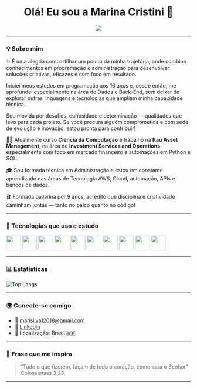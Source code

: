 <h1 align="center">Olá! Eu sou a Marina Cristini 👋</h1>

<p align="center">
  <img src="https://readme-typing-svg.demolab.com?font=Fira+Code&pause=1000&color=9B59B6&center=true&vCenter=true&width=450&lines=Ci%C3%AAncia+da+Computa%C3%A7%C3%A3o;Apaixonada+por+tecnologia+%F0%9F%92%BB" />
</p>


---

### 💡 Sobre mim

✨ É uma alegria compartilhar um pouco da minha trajetória, onde combino conhecimentos em programação e administração para desenvolver soluções criativas, eficazes e com foco em resultado.

Iniciei meus estudos em programação aos 16 anos e, desde então, me aprofundei especialmente na área de Dados e Back-End, sem deixar de explorar outras linguagens e tecnologias que ampliam minha capacidade técnica.

Sou movida por desafios, curiosidade e determinação — qualidades que levo para cada projeto. Se você procura alguém comprometida e com sede de evolução e  inovação, estou pronta para contribuir!

👩‍💻 Atualmente curso **Ciência da Computação** e trabalho na **Itaú Asset Management**, na área de **Investment Services and Operations** especialmente com foco em mercado financeiro e automações em Python e SQL.

🎓 Sou formada técnica em Administração e estou em constante aprendizado nas áreas de Tecnologia AWS, Cloud, automação, APIs e bancos de dados.

🩰 Formada bailarina por 9 anos, acredito que disciplina e criatividade caminham juntas — tanto no palco quanto no código!

---

### 🚀 Tecnologias que uso e estudo

<div>
  <img src="https://cdn.jsdelivr.net/gh/devicons/devicon/icons/python/python-original.svg" width="40" />
  <img src="https://cdn.jsdelivr.net/gh/devicons/devicon/icons/javascript/javascript-original.svg" width="40" />
  <img src="https://cdn.jsdelivr.net/gh/devicons/devicon/icons/html5/html5-original.svg" width="40" />
  <img src="https://cdn.jsdelivr.net/gh/devicons/devicon/icons/css3/css3-original.svg" width="40" />
  <img src="https://cdn.jsdelivr.net/gh/devicons/devicon/icons/docker/docker-original.svg" width="40" />
  <img src="https://cdn.jsdelivr.net/gh/devicons/devicon/icons/linux/linux-original.svg" width="40" />
  <img src="https://cdn.jsdelivr.net/gh/devicons/devicon/icons/git/git-original.svg" width="40" />
  <img src="https://cdn.jsdelivr.net/gh/devicons/devicon/icons/mysql/mysql-original.svg" width="40" />
  <img src="https://cdn.jsdelivr.net/gh/devicons/devicon/icons/mongodb/mongodb-original.svg" width="40" />
  <img src="https://cdn.jsdelivr.net/gh/devicons/devicon/icons/flask/flask-original.svg" width="40" />

</div>

---

### 📊 Estatísticas
![Top Langs](https://github-readme-stats.vercel.app/api/top-langs/?username=maricristini&layout=compact&theme=github_dark)

---

### 🌍 Conecte-se comigo

- 📧 marisilva12018@gmail.com  
- 💼 [LinkedIn](https://www.linkedin.com/in/marina-cristini-da-silva/) 
- 📌 Localização: Brasil 🇧🇷  

---

### 💭 Frase que me inspira

> “Tudo o que fizerem, façam de todo o coração, como para o Senhor" Colossenses 3:23

---

